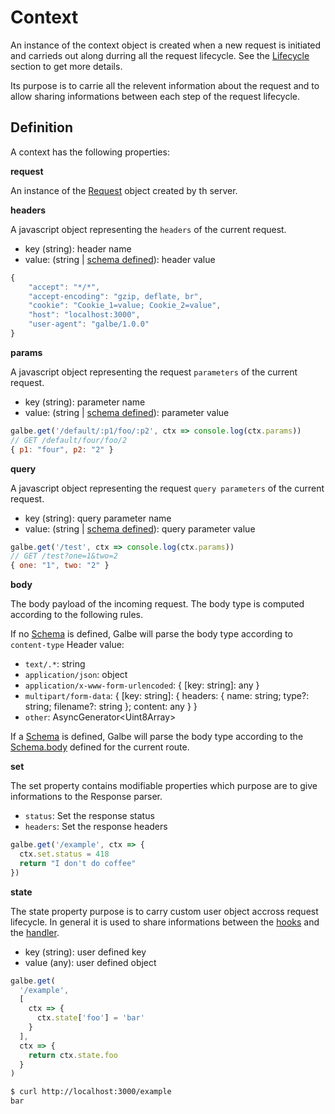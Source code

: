 # Context

An instance of the context object is created when a new request is initiated and carrieds out along durring all the request lifecycle.
See the [Lifecycle](https://galbe.dev/documentation/lifecycle) section to get more details.

Its purpose is to carrie all the relevent information about the request and to allow sharing informations between each step of the request lifecycle.

## Definition

A context has the following properties:

**request**

An instance of the [Request](https://developer.mozilla.org/en-US/docs/Web/API/Request) object created by th server.

**headers**

A javascript object representing the `headers` of the current request.

- key (string): header name
- value: (string | [schema defined](schemas.md#headers)): header value

```js
{
    "accept": "*/*",
    "accept-encoding": "gzip, deflate, br",
    "cookie": "Cookie_1=value; Cookie_2=value",
    "host": "localhost:3000",
    "user-agent": "galbe/1.0.0"
}
```

**params**

A javascript object representing the request `parameters` of the current request.

- key (string): parameter name
- value: (string | [schema defined](schemas.md#params)): parameter value

```js
galbe.get('/default/:p1/foo/:p2', ctx => console.log(ctx.params))
// GET /default/four/foo/2
{ p1: "four", p2: "2" }
```

**query**

A javascript object representing the request `query parameters` of the current request.

- key (string): query parameter name
- value: (string | [schema defined](schemas.md#query)): query parameter value

```js
galbe.get('/test', ctx => console.log(ctx.params))
// GET /test?one=1&two=2
{ one: "1", two: "2" }
```

**body**

The body payload of the incoming request. The body type is computed according to the following rules.

If no [Schema](schemas.md) is defined, Galbe will parse the body type according to `content-type` Header value:

- `text/.*`: string
- `application/json`: object
- `application/x-www-form-urlencoded`: { [key: string]: any }
- `multipart/form-data`: { [key: string]:
  { headers: { name: string; type?: string; filename?: string };
  content: any
  } }
- `other`: AsyncGenerator\<Uint8Array\>

If a [Schema](schemas.md) is defined, Galbe will parse the body type according to the [Schema.body](schemas.md#body) defined for the current route.

**set**

The set property contains modifiable properties which purpose are to give informations to the Response parser.

- `status`: Set the response status
- `headers`: Set the response headers

```js
galbe.get('/example', ctx => {
  ctx.set.status = 418
  return "I don't do coffee"
})
```

**state**

The state property purpose is to carry custom user object accross request lifecycle. In general it is used to share informations between the [hooks](hooks.md) and the [handler](handler.md).

- key (string): user defined key
- value (any): user defined object

```js
galbe.get(
  '/example',
  [
    ctx => {
      ctx.state['foo'] = 'bar'
    }
  ],
  ctx => {
    return ctx.state.foo
  }
)
```

```bash
$ curl http://localhost:3000/example
bar
```
